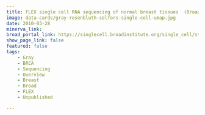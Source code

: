 ```yaml
---
title: FLEX single cell RNA sequencing of normal breast tissues  (Broad SCP2910)
image: data-cards/gray-rosenbluth-selfors-single-cell-umap.jpg
date: 2010-03-28
minerva_link:
broad_portal_link: https://singlecell.broadinstitute.org/single_cell/study/SCP2910
show_page_link: false
featured: false
tags:
    - Gray
    - BRCA
    - Sequencing
    - Overview
    - Breast
    - Broad
    - FLEX
    - Unpublished

---
```

